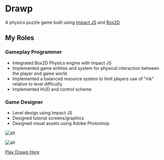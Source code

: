 # Drawp
A physics puzzle game built using [Impact JS](http://impactjs.com/) and [Box2D](http://box2d.org/)

## My Roles

### Gameplay Programmer
- Integrated Box2D Physics engine with Impact JS
- Implemented game entities and system for physical interaction between the player and game world 
- Implemented a balanced resource system to limit players use of "ink" relative to level difficulty
- Implemented HUD and control scheme

### Game Designer
- Level design using Impact JS
- Designed tutorial screens/graphics
- Designed visual assets using Adobe Photoshop

![alt](http://michaelmlowe.com/img/drawp_1.png)

![alt](http://michaelmlowe.com/img/drawp_3.png)

[Play Drawp Here](http://michaelmlowe.com/CS20)

